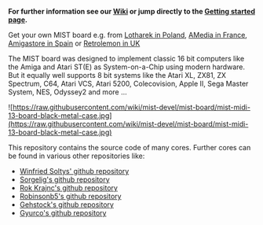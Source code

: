 **For further information see our [Wiki](https://github.com/mist-devel/mist-board/wiki) or jump directly to the [Getting started page](https://github.com/mist-devel/mist-board/wiki/GettingStarted).**

Get your own MIST board e.g. from [Lotharek in Poland](https://lotharek.pl/productdetail.php?id=45), [AMedia in France](https://www.amedia-computer.com/en/accueil/275-mist-midi-13-board-black-metal-case.html), [Amigastore in Spain](https://amigastore.eu/en/358-mist-midi-fpga-computer-with-midi-add-on.html) or [Retrolemon in UK](https://retrolemon.co.uk/fpga-computers/12-mist-fpga-computer.html)

The MIST board was designed to implement classic 16 bit computers like the Amiga and Atari ST(E) as System-on-a-Chip using modern hardware. But it equally well supports 8 bit systems like the Atari XL, ZX81, ZX Spectrum, C64, Atari VCS, Atari 5200, Colecovision, Apple II, Sega Master System, NES, Odyssey2 and more ...

![https://raw.githubusercontent.com/wiki/mist-devel/mist-board/mist-midi-13-board-black-metal-case.jpg](https://raw.githubusercontent.com/wiki/mist-devel/mist-board/mist-midi-13-board-black-metal-case.jpg)

This repository contains the source code of many cores. Further cores can be
found in various other repositories like:

  * [Winfried Soltys' github repository](https://github.com/wsoltys)
  * [Sorgelig's github repository](https://github.com/sorgelig)
  * [Rok Krajnc's github repository](https://github.com/rkrajnc)
  * [Robinsonb5's github repository](https://github.com/robinsonb5)
  * [Gehstock's github repository](https://github.com/Gehstock)
  * [Gyurco's github repository](https://github.com/gyurco)
